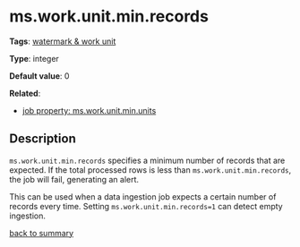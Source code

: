 # ms.work.unit.min.records

**Tags**: 
[watermark & work unit](https://github.com/linkedin/data-integration-library/blob/master/docs/parameters/categories.md#watermark-work-unit-properties)

**Type**: integer

**Default value**: 0

**Related**:
- [job property: ms.work.unit.min.units](https://github.com/linkedin/data-integration-library/blob/master/docs/parameters/ms.work.unit.min.units.md)

## Description

`ms.work.unit.min.records` specifies a minimum number of records that are expected. If the total 
processed rows is less than `ms.work.unit.min.records`, the job will fail, generating an alert.

This can be used when a data ingestion job expects a certain number of records every time.
Setting `ms.work.unit.min.records=1` can detect empty ingestion.

[back to summary](https://github.com/linkedin/data-integration-library/blob/master/docs/parameters/summary.md) 